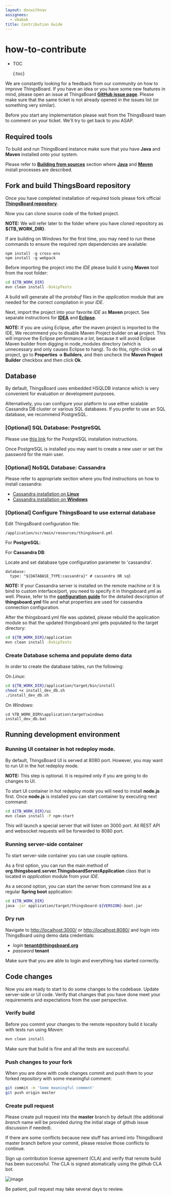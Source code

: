 ```yaml
---
layout: docwithnav
assignees:
  - vbabak
title: Contribution Guide
---
```


# how-to-contribute

* TOC

  {:toc}

We are constantly looking for a feedback from our community on how to improve ThingsBoard. If you have an idea or you have some new features in mind, please open an issue at ThingsBoard [**GitHub issue page**](https://github.com/thingsboard/thingsboard/issues). Please make sure that the same ticket is not already opened in the issues list \(or something very similar\).

Before you start any implementation please wait from the ThingsBoard team to comment on your ticket. We'll try to get back to you ASAP.

## Required tools

To build and run ThingsBoard instance make sure that you have **Java** and **Maven** installed onto your system.

Please refer to [**Building from sources**](https://github.com/caoyingde/thingsboard.github.io/tree/9437083b88083a9b2563248432cbbe460867fbaf/docs/user-guide/install/building-from-source/README.md) section where [**Java**](https://github.com/caoyingde/thingsboard.github.io/tree/9437083b88083a9b2563248432cbbe460867fbaf/docs/user-guide/install/building-from-source/README.md#java) and [**Maven**](https://github.com/caoyingde/thingsboard.github.io/tree/9437083b88083a9b2563248432cbbe460867fbaf/docs/user-guide/install/building-from-source/README.md#maven) install processes are described.

## Fork and build ThingsBoard repository

Once you have completed installation of required tools please fork official [**ThingsBoard repository**](https://github.com/thingsboard/thingsboard).

Now you can clone source code of the forked project.

**NOTE:** We will refer later to the folder where you have cloned repository as **${TB\_WORK\_DIR}**.

If are building on Windows for the first time, you may need to run these commands to ensure the required npm dependencies are available:

```text
npm install -g cross-env 
npm install -g webpack
```

Before importing the project into the _IDE_ please build it using **Maven** tool from the root folder:

```bash
cd ${TB_WORK_DIR}
mvn clean install -DskipTests
```

A build will generate all the _protobuf_ files in the _application_ module that are needed for the correct compilation in your _IDE_.

Next, import the project into your favorite _IDE_ as **Maven** project. See separate instructions for [**IDEA**](https://www.jetbrains.com/help/idea/2016.3/importing-project-from-maven-model.html) and [**Eclipse**](http://javapapers.com/java/import-maven-project-into-eclipse/).

**NOTE:** If you are using Eclipse, after the maven project is imported to the IDE, We recommend you to disable Maven Project builder on **ui** project. This will improve the Eclipse performance _a lot_, because it will avoid Eclipse Maven builder from digging in node\_modules directory \(which is unnecessary and only causes Eclipse to hang\). To do this, right-click on **ui** project, go to **Properties -&gt; Builders**, and then uncheck the **Maven Project Builder** checkbox and then click **Ok**.

## Database

By default, ThingsBoard uses embedded HSQLDB instance which is very convenient for evaluation or development purposes.

Alternatively, you can configure your platform to use either scalable Cassandra DB cluster or various SQL databases. If you prefer to use an SQL database, we recommend PostgreSQL.

### \[Optional\] SQL Database: PostgreSQL

Please use [this link](https://wiki.postgresql.org/wiki/Detailed_installation_guides) for the PostgreSQL installation instructions.

Once PostgreSQL is installed you may want to create a new user or set the password for the main user.

### \[Optional\] NoSQL Database: Cassandra

Please refer to appropriate section where you find instructions on how to install cassandra:

* [Cassandra installation on **Linux**](https://github.com/caoyingde/thingsboard.github.io/tree/9437083b88083a9b2563248432cbbe460867fbaf/docs/user-guide/install/linux/README.md#cassandra)
* [Cassandra installation on **Windows**](https://github.com/caoyingde/thingsboard.github.io/tree/9437083b88083a9b2563248432cbbe460867fbaf/docs/user-guide/install/windows/README.md#cassandra)

### \[Optional\] Configure ThingsBoard to use external database

Edit ThingsBoard configuration file:

```text
/application/scr/main/resources/thingsboard.yml
```

For **PostgreSQL**:

For **Cassandra DB**:

Locate and set database type configuration parameter to 'cassandra'.

```text
database:
  type: "${DATABASE_TYPE:cassandra}" # cassandra OR sql
```

**NOTE:** If your Cassandra server is installed on the remote machine or it is bind to custom interface/port, you need to specify it in thingsboard.yml as well. Please, tefer to the [**configuration guide**](https://github.com/caoyingde/thingsboard.github.io/tree/9437083b88083a9b2563248432cbbe460867fbaf/docs/user-guide/install/config/README.md) for the detailed description of **thingsboard.yml** file and what properties are used for cassandra connection configuration.

After the thingsboard.yml file was updated, please rebuild the application module so that the updated thingsboard.yml gets populated to the target directory:

```bash
cd ${TB_WORK_DIR}/application
mvn clean install -DskipTests
```

### Create Database schema and populate demo data

In order to create the database tables, run the following:

On _Linux_:

```bash
cd ${TB_WORK_DIR}/application/target/bin/install
chmod +x install_dev_db.sh
./install_dev_db.sh
```

On _Windows_:

```text
cd %TB_WORK_DIR%\application\target\windows
install_dev_db.bat
```

## Running development environment

### Running UI container in hot redeploy mode.

By default, ThingsBoard UI is served at 8080 port. However, you may want to run UI in the hot redeploy mode.

**NOTE:** This step is optional. It is required only if you are going to do changes to UI.

To start UI container in hot redeploy mode you will need to install **node.js** first. Once **node.js** is installed you can start container by executing next command:

```bash
cd ${TB_WORK_DIR}/ui
mvn clean install -P npm-start
```

This will launch a special server that will listen on 3000 port. All REST API and websocket requests will be forwarded to 8080 port.

### Running server-side container

To start server-side container you can use couple options.

As a first option, you can run the main method of **org.thingsboard.server.ThingsboardServerApplication** class that is located in _application_ module from your _IDE_.

As a second option, you can start the server from command line as a regular **Spring boot** application:

```bash
cd ${TB_WORK_DIR}
java -jar application/target/thingsboard-${VERSION}-boot.jar
```

### Dry run

Navigate to [http://localhost:3000/](http://localhost:3000/) or [http://localhost:8080/](http://localhost:8080/) and login into ThingsBoard using demo data credentials:

* _login_ **tenant@thingsboard.org**
* _password_ **tenant**

Make sure that you are able to login and everything has started correctly.

## Code changes

Now you are ready to start to do some changes to the codebase. Update server-side or UI code. Verify that changes that you have done meet your requirements and expectations from the user perspective.

### Verify build

Before you commit your changes to the remote repository build it locally with tests run using _Maven_:

```bash
mvn clean install
```

Make sure that build is fine and all the tests are successful.

### Push changes to your fork

When you are done with code changes commit and push them to your forked repository with some meaningful comment:

```bash
git commit -m 'Some meaningful comment'
git push origin master
```

### Create pull request

Please create pull request into the **master** branch by default \(the additional _branch_ name will be provided during the initial stage of github issue discussion if needed\).

If there are some conflicts because new stuff has arrived into ThingsBoard master branch before your commit, please resolve those conflicts to continue.

Sign up contribution license agreement \(CLA\) and verify that remote build has been successful. The CLA is signed atomatically using the github CLA bot.

![image](../../../.gitbook/assets/pr_cla.png)

Be patient, pull request may take several days to review.

